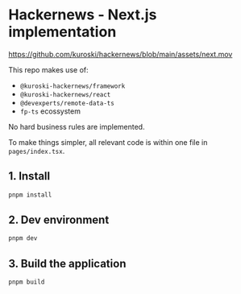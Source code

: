 # Hackernews - Next.js implementation

https://github.com/kuroski/hackernews/blob/main/assets/next.mov

This repo makes use of:

- `@kuroski-hackernews/framework`
- `@kuroski-hackernews/react`
- `@devexperts/remote-data-ts`
- `fp-ts` ecossystem

No hard business rules are implemented.

To make things simpler, all relevant code is within one file in `pages/index.tsx`.

## 1. Install

```sh
pnpm install
```

## 2. Dev environment

```sh
pnpm dev
```

## 3. Build the application

```sh
pnpm build
```
